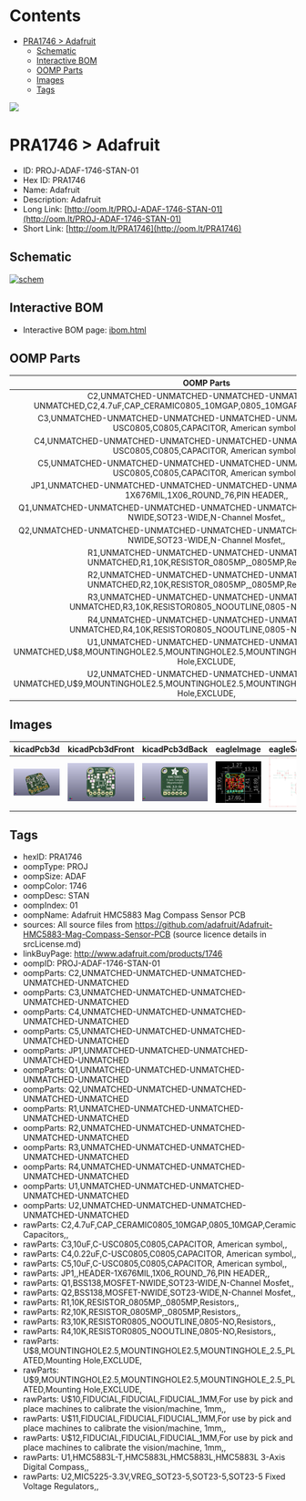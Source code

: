 



Contents
========

* [PRA1746 > Adafruit](#pra1746--adafruit)
	* [Schematic](#schematic)
	* [Interactive BOM](#interactive-bom)
	* [OOMP Parts](#oomp-parts)
	* [Images](#images)
	* [Tags](#tags)
  
![][im]
# PRA1746 > Adafruit

- ID: PROJ-ADAF-1746-STAN-01
- Hex ID: PRA1746
- Name: Adafruit
- Description: Adafruit
- Long Link: [http://oom.lt/PROJ-ADAF-1746-STAN-01](http://oom.lt/PROJ-ADAF-1746-STAN-01)
- Short Link: [http://oom.lt/PRA1746](http://oom.lt/PRA1746)

## Schematic
  
[![schem](eagleSchemImage.png)](eagleSchemImage.png)
## Interactive BOM

- Interactive BOM page: [ibom.html](https://htmlpreview.github.io/?https://github.com/oomlout/oomlout_OOMP_projects/blob/main/PROJ-ADAF-1746-STAN-01/kicad/bom/ibom.html)

## OOMP Parts
  

|OOMP Parts|
| :---: |
|C2,UNMATCHED-UNMATCHED-UNMATCHED-UNMATCHED-UNMATCHED,C2,4.7uF,CAP_CERAMIC0805_10MGAP,0805_10MGAP,Ceramic Capacitors,,|
|C3,UNMATCHED-UNMATCHED-UNMATCHED-UNMATCHED-UNMATCHED,C3,10uF,C-USC0805,C0805,CAPACITOR, American symbol,,|
|C4,UNMATCHED-UNMATCHED-UNMATCHED-UNMATCHED-UNMATCHED,C4,0.22uF,C-USC0805,C0805,CAPACITOR, American symbol,,|
|C5,UNMATCHED-UNMATCHED-UNMATCHED-UNMATCHED-UNMATCHED,C5,10uF,C-USC0805,C0805,CAPACITOR, American symbol,,|
|JP1,UNMATCHED-UNMATCHED-UNMATCHED-UNMATCHED-UNMATCHED,JP1,,HEADER-1X676MIL,1X06_ROUND_76,PIN HEADER,,|
|Q1,UNMATCHED-UNMATCHED-UNMATCHED-UNMATCHED-UNMATCHED,Q1,BSS138,MOSFET-NWIDE,SOT23-WIDE,N-Channel Mosfet,,|
|Q2,UNMATCHED-UNMATCHED-UNMATCHED-UNMATCHED-UNMATCHED,Q2,BSS138,MOSFET-NWIDE,SOT23-WIDE,N-Channel Mosfet,,|
|R1,UNMATCHED-UNMATCHED-UNMATCHED-UNMATCHED-UNMATCHED,R1,10K,RESISTOR_0805MP,_0805MP,Resistors,,|
|R2,UNMATCHED-UNMATCHED-UNMATCHED-UNMATCHED-UNMATCHED,R2,10K,RESISTOR_0805MP,_0805MP,Resistors,,|
|R3,UNMATCHED-UNMATCHED-UNMATCHED-UNMATCHED-UNMATCHED,R3,10K,RESISTOR0805_NOOUTLINE,0805-NO,Resistors,,|
|R4,UNMATCHED-UNMATCHED-UNMATCHED-UNMATCHED-UNMATCHED,R4,10K,RESISTOR0805_NOOUTLINE,0805-NO,Resistors,,|
|U1,UNMATCHED-UNMATCHED-UNMATCHED-UNMATCHED-UNMATCHED,U$8,MOUNTINGHOLE2.5,MOUNTINGHOLE2.5,MOUNTINGHOLE_2.5_PLATED,Mounting Hole,EXCLUDE,|
|U2,UNMATCHED-UNMATCHED-UNMATCHED-UNMATCHED-UNMATCHED,U$9,MOUNTINGHOLE2.5,MOUNTINGHOLE2.5,MOUNTINGHOLE_2.5_PLATED,Mounting Hole,EXCLUDE,|

## Images
  
  

|kicadPcb3d|kicadPcb3dFront|kicadPcb3dBack|eagleImage|eagleSchemImage|
| :---: | :---: | :---: | :---: | :---: |
|[![kicadPcb3d](kicadPcb3d_140.png)](kicadPcb3d.png)|[![kicadPcb3dFront](kicadPcb3dFront_140.png)](kicadPcb3dFront.png)|[![kicadPcb3dBack](kicadPcb3dBack_140.png)](kicadPcb3dBack.png)|[![eagleImage](eagleImage_140.png)](eagleImage.png)|[![eagleSchemImage](eagleSchemImage_140.png)](eagleSchemImage.png)|

## Tags

- hexID: PRA1746
- oompType: PROJ
- oompSize: ADAF
- oompColor: 1746
- oompDesc: STAN
- oompIndex: 01
- oompName: Adafruit HMC5883 Mag Compass Sensor PCB
- sources: All source files from https://github.com/adafruit/Adafruit-HMC5883-Mag-Compass-Sensor-PCB (source licence details in srcLicense.md)
- linkBuyPage: http://www.adafruit.com/products/1746
- oompID: PROJ-ADAF-1746-STAN-01
- oompParts: C2,UNMATCHED-UNMATCHED-UNMATCHED-UNMATCHED-UNMATCHED
- oompParts: C3,UNMATCHED-UNMATCHED-UNMATCHED-UNMATCHED-UNMATCHED
- oompParts: C4,UNMATCHED-UNMATCHED-UNMATCHED-UNMATCHED-UNMATCHED
- oompParts: C5,UNMATCHED-UNMATCHED-UNMATCHED-UNMATCHED-UNMATCHED
- oompParts: JP1,UNMATCHED-UNMATCHED-UNMATCHED-UNMATCHED-UNMATCHED
- oompParts: Q1,UNMATCHED-UNMATCHED-UNMATCHED-UNMATCHED-UNMATCHED
- oompParts: Q2,UNMATCHED-UNMATCHED-UNMATCHED-UNMATCHED-UNMATCHED
- oompParts: R1,UNMATCHED-UNMATCHED-UNMATCHED-UNMATCHED-UNMATCHED
- oompParts: R2,UNMATCHED-UNMATCHED-UNMATCHED-UNMATCHED-UNMATCHED
- oompParts: R3,UNMATCHED-UNMATCHED-UNMATCHED-UNMATCHED-UNMATCHED
- oompParts: R4,UNMATCHED-UNMATCHED-UNMATCHED-UNMATCHED-UNMATCHED
- oompParts: U1,UNMATCHED-UNMATCHED-UNMATCHED-UNMATCHED-UNMATCHED
- oompParts: U2,UNMATCHED-UNMATCHED-UNMATCHED-UNMATCHED-UNMATCHED
- rawParts: C2,4.7uF,CAP_CERAMIC0805_10MGAP,0805_10MGAP,Ceramic Capacitors,,
- rawParts: C3,10uF,C-USC0805,C0805,CAPACITOR, American symbol,,
- rawParts: C4,0.22uF,C-USC0805,C0805,CAPACITOR, American symbol,,
- rawParts: C5,10uF,C-USC0805,C0805,CAPACITOR, American symbol,,
- rawParts: JP1,,HEADER-1X676MIL,1X06_ROUND_76,PIN HEADER,,
- rawParts: Q1,BSS138,MOSFET-NWIDE,SOT23-WIDE,N-Channel Mosfet,,
- rawParts: Q2,BSS138,MOSFET-NWIDE,SOT23-WIDE,N-Channel Mosfet,,
- rawParts: R1,10K,RESISTOR_0805MP,_0805MP,Resistors,,
- rawParts: R2,10K,RESISTOR_0805MP,_0805MP,Resistors,,
- rawParts: R3,10K,RESISTOR0805_NOOUTLINE,0805-NO,Resistors,,
- rawParts: R4,10K,RESISTOR0805_NOOUTLINE,0805-NO,Resistors,,
- rawParts: U$8,MOUNTINGHOLE2.5,MOUNTINGHOLE2.5,MOUNTINGHOLE_2.5_PLATED,Mounting Hole,EXCLUDE,
- rawParts: U$9,MOUNTINGHOLE2.5,MOUNTINGHOLE2.5,MOUNTINGHOLE_2.5_PLATED,Mounting Hole,EXCLUDE,
- rawParts: U$10,FIDUCIAL,FIDUCIAL,FIDUCIAL_1MM,For use by pick and place machines to calibrate the vision/machine, 1mm,,
- rawParts: U$11,FIDUCIAL,FIDUCIAL,FIDUCIAL_1MM,For use by pick and place machines to calibrate the vision/machine, 1mm,,
- rawParts: U$12,FIDUCIAL,FIDUCIAL,FIDUCIAL_1MM,For use by pick and place machines to calibrate the vision/machine, 1mm,,
- rawParts: U1,HMC5883L-T,HMC5883L,HMC5883L,HMC5883L 3-Axis Digital Compass,,
- rawParts: U2,MIC5225-3.3V,VREG_SOT23-5,SOT23-5,SOT23-5 Fixed Voltage Regulators,,



[im]: kicadPcb3d_450.png
